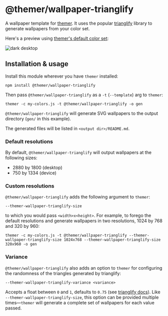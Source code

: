 # @themer/wallpaper-trianglify

A wallpaper template for [themer](https://github.com/mjswensen/themer). It uses the popular [trianglify](https://github.com/qrohlf/trianglify) library to generate wallpapers from your color set.

Here's a preview using [themer's default color set](https://github.com/mjswensen/themer/tree/master/cli/packages/colors-default):

![dark desktop](https://cdn.jsdelivr.net/gh/mjswensen/themer@399430ac7b58691dc436761b1a03614898df92ba/cli/packages/themer-wallpaper-trianglify/assets/desktop-dark.svg)

## Installation & usage

Install this module wherever you have `themer` installed:

    npm install @themer/wallpaper-trianglify

Then pass `@themer/wallpaper-trianglify` as a `-t` (`--template`) arg to `themer`:

    themer -c my-colors.js -t @themer/wallpaper-trianglify -o gen

`@themer/wallpaper-trianglify` will generate SVG wallpapers to the output directory (`gen/` in this example).

The generated files will be listed in `<output dir>/README.md`.

### Default resolutions

By default, `@themer/wallpaper-trianglify` will output wallpapers at the following sizes:

* 2880 by 1800 (desktop)
* 750 by 1334 (device)

### Custom resolutions

`@themer/wallpaper-trianglify` adds the following argument to `themer`:

    --themer-wallpaper-trianglify-size

to which you would pass `<width>x<height>`. For example, to forego the default resolutions and generate wallpapers in two resolutions, 1024 by 768 and 320 by 960:

    themer -c my-colors.js -t @themer/wallpaper-trianglify --themer-wallpaper-trianglify-size 1024x768 --themer-wallpaper-trianglify-size 320x960 -o gen

### Variance

`@themer/wallpaper-trianglify` also adds an option to `themer` for configuring the randomness of the triangles generated by trianglify:

    --themer-wallpaper-trianglify-variance <variance>

Accepts a float between `0` and `1`, defaults to `0.75` (see [trianglify docs](https://github.com/qrohlf/trianglify#variance)). Like `--themer-wallpaper-trianglify-size`, this option can be provided multiple times—`themer` will generate a complete set of wallpapers for each value passed.
